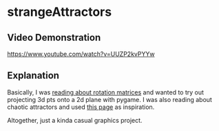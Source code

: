 # strangeAttractors

## Video Demonstration

https://www.youtube.com/watch?v=UUZP2kvPYYw

## Explanation

Basically, I was [reading about rotation matrices](https://www.scratchapixel.com/lessons/3d-basic-rendering/perspective-and-orthographic-projection-matrix/building-basic-perspective-projection-matrix) and wanted to try out projecting 3d pts onto a 2d plane with pygame. I was also reading about chaotic attractors and used [this page](http://www.3d-meier.de/tut19/Seite0.html) as inspiration.

Altogether, just a kinda casual graphics project.
